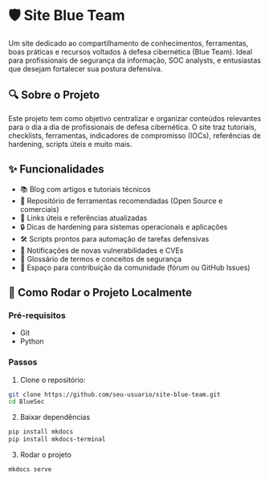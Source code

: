 # 🛡️ Site Blue Team

Um site dedicado ao compartilhamento de conhecimentos, ferramentas, boas práticas e recursos voltados à defesa cibernética (Blue Team). Ideal para profissionais de segurança da informação, SOC analysts, e entusiastas que desejam fortalecer sua postura defensiva.

## 🔍 Sobre o Projeto

Este projeto tem como objetivo centralizar e organizar conteúdos relevantes para o dia a dia de profissionais de defesa cibernética. O site traz tutoriais, checklists, ferramentas, indicadores de compromisso (IOCs), referências de hardening, scripts úteis e muito mais.

## ✨ Funcionalidades

- 📚 Blog com artigos e tutoriais técnicos
- 🧰 Repositório de ferramentas recomendadas (Open Source e comerciais)
- 🔗 Links úteis e referências atualizadas
- 🔒 Dicas de hardening para sistemas operacionais e aplicações
- 🛠️ Scripts prontos para automação de tarefas defensivas
- 📢 Notificações de novas vulnerabilidades e CVEs
- 📄 Glossário de termos e conceitos de segurança
- 💬 Espaço para contribuição da comunidade (fórum ou GitHub Issues)

## 🚀 Como Rodar o Projeto Localmente

### Pré-requisitos

- Git
- Python
### Passos

1. Clone o repositório:

```bash
git clone https://github.com/seu-usuario/site-blue-team.git
cd BlueSec
```
2. Baixar dependências 
```bash
pip install mkdocs
pip install mkdocs-terminal
```

3. Rodar o projeto

```bash
mkdocs serve
```
